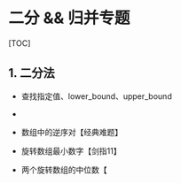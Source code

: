 # 二分 && 归并专题

[TOC]

## 1. 二分法

* 查找指定值、lower_bound、upper_bound
* 





* 数组中的逆序对【经典难题】
* 旋转数组最小数字【剑指11】
* 两个旋转数组的中位数【